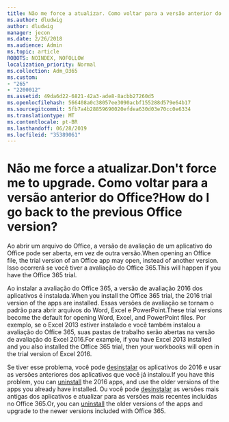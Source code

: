 ```yaml
---
title: Não me force a atualizar. Como voltar para a versão anterior do Office?
ms.author: dludwig
author: dludwig
manager: jecon
ms.date: 2/26/2018
ms.audience: Admin
ms.topic: article
ROBOTS: NOINDEX, NOFOLLOW
localization_priority: Normal
ms.collection: Adm_O365
ms.custom:
- "265"
- "2200012"
ms.assetid: 49da6d22-6821-42a3-ade8-8acbb27260d5
ms.openlocfilehash: 566408a0c38057ee3090acbf155288d579e64b17
ms.sourcegitcommit: 5fb7a4b28859690020efdea630d03e70cc0e6334
ms.translationtype: MT
ms.contentlocale: pt-BR
ms.lasthandoff: 06/28/2019
ms.locfileid: "35389061"
---
```

# <a name="dont-force-me-to-upgrade-how-do-i-go-back-to-the-previous-office-version"></a><span data-ttu-id="700ac-103">Não me force a atualizar.</span><span class="sxs-lookup"><span data-stu-id="700ac-103">Don't force me to upgrade.</span></span> <span data-ttu-id="700ac-104">Como voltar para a versão anterior do Office?</span><span class="sxs-lookup"><span data-stu-id="700ac-104">How do I go back to the previous Office version?</span></span>

<span data-ttu-id="700ac-105">Ao abrir um arquivo do Office, a versão de avaliação de um aplicativo do Office pode ser aberta, em vez de outra versão.</span><span class="sxs-lookup"><span data-stu-id="700ac-105">When opening an Office file, the trial version of an Office app may open, instead of another version.</span></span> <span data-ttu-id="700ac-106">Isso ocorrerá se você tiver a avaliação do Office 365.</span><span class="sxs-lookup"><span data-stu-id="700ac-106">This will happen if you have the Office 365 trial.</span></span>
  
<span data-ttu-id="700ac-107">Ao instalar a avaliação do Office 365, a versão de avaliação 2016 dos aplicativos é instalada.</span><span class="sxs-lookup"><span data-stu-id="700ac-107">When you install the Office 365 trial, the 2016 trial version of the apps are installed.</span></span> <span data-ttu-id="700ac-108">Essas versões de avaliação se tornam o padrão para abrir arquivos do Word, Excel e PowerPoint.</span><span class="sxs-lookup"><span data-stu-id="700ac-108">These trial versions become the default for opening Word, Excel, and PowerPoint files.</span></span> <span data-ttu-id="700ac-109">Por exemplo, se o Excel 2013 estiver instalado e você também instalou a avaliação do Office 365, suas pastas de trabalho serão abertas na versão de avaliação do Excel 2016.</span><span class="sxs-lookup"><span data-stu-id="700ac-109">For example, if you have Excel 2013 installed and you also installed the Office 365 trial, then your workbooks will open in the trial version of Excel 2016.</span></span>
  
<span data-ttu-id="700ac-110">Se tiver esse problema, você pode [desinstalar](https://support.office.com/article/9dd49b83-264a-477a-8fcc-2fdf5dbf61d8.aspx) os aplicativos do 2016 e usar as versões anteriores dos aplicativos que você já instalou.</span><span class="sxs-lookup"><span data-stu-id="700ac-110">If you have this problem, you can [uninstall](https://support.office.com/article/9dd49b83-264a-477a-8fcc-2fdf5dbf61d8.aspx) the 2016 apps, and use the older versions of the apps you already have installed.</span></span> <span data-ttu-id="700ac-111">Ou você pode [desinstalar](https://support.office.com/article/9dd49b83-264a-477a-8fcc-2fdf5dbf61d8.aspx) as versões mais antigas dos aplicativos e atualizar para as versões mais recentes incluídas no Office 365.</span><span class="sxs-lookup"><span data-stu-id="700ac-111">Or, you can [uninstall](https://support.office.com/article/9dd49b83-264a-477a-8fcc-2fdf5dbf61d8.aspx) the older versions of the apps and upgrade to the newer versions included with Office 365.</span></span>
